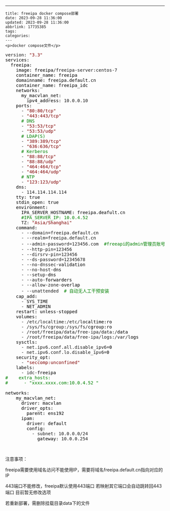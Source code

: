 ---
    title: freeipa docker compose部署
    date: 2023-09-28 11:36:00
    updated: 2023-09-28 11:36:00
    abbrlink: 17735385
    tags:
    categories:
    ---
    <p>docker compose文件</p>
<div class="cnblogs_code">
<pre>version: <span style="color: #800000;">"</span><span style="color: #800000;">3.3</span><span style="color: #800000;">"</span><span style="color: #000000;">
services:
  freeipa:
    image: freeipa</span>/freeipa-server:centos-7<span style="color: #000000;">
    container_name: freeipa
    domainname: freeipa.default</span><span style="color: #000000;">.cn
    container_name: freeipa_idc
    networks:
      my_macvlan_net:
        ipv4_address: </span>10.0.0.10<span style="color: #000000;">
    ports:
      </span>- <span style="color: #800000;">"</span><span style="color: #800000;">80:80/tcp</span><span style="color: #800000;">"</span>
      - <span style="color: #800000;">"</span><span style="color: #800000;">443:443/tcp</span><span style="color: #800000;">"</span>
      <span style="color: #008000;">#</span><span style="color: #008000;"> DNS</span>
      - <span style="color: #800000;">"</span><span style="color: #800000;">53:53/tcp</span><span style="color: #800000;">"</span>
      - <span style="color: #800000;">"</span><span style="color: #800000;">53:53/udp</span><span style="color: #800000;">"</span>
      <span style="color: #008000;">#</span><span style="color: #008000;"> LDAP(S)</span>
      - <span style="color: #800000;">"</span><span style="color: #800000;">389:389/tcp</span><span style="color: #800000;">"</span>
      - <span style="color: #800000;">"</span><span style="color: #800000;">636:636/tcp</span><span style="color: #800000;">"</span>
      <span style="color: #008000;">#</span><span style="color: #008000;"> Kerberos</span>
      - <span style="color: #800000;">"</span><span style="color: #800000;">88:88/tcp</span><span style="color: #800000;">"</span>
      - <span style="color: #800000;">"</span><span style="color: #800000;">88:88/udp</span><span style="color: #800000;">"</span>
      - <span style="color: #800000;">"</span><span style="color: #800000;">464:464/tcp</span><span style="color: #800000;">"</span>
      - <span style="color: #800000;">"</span><span style="color: #800000;">464:464/udp</span><span style="color: #800000;">"</span>
      <span style="color: #008000;">#</span><span style="color: #008000;"> NTP</span>
      - <span style="color: #800000;">"</span><span style="color: #800000;">123:123/udp</span><span style="color: #800000;">"</span><span style="color: #000000;">
    dns:
      </span>- 114.114.114.114<span style="color: #000000;">
    tty: true
    stdin_open: true
    environment:
      IPA_SERVER_HOSTNAME: freeipa.deafult</span><span style="color: #000000;">.cn
      </span><span style="color: #008000;">#</span><span style="color: #008000;">IPA_SERVER_IP: 10.0.4.52</span>
      TZ: <span style="color: #800000;">"</span><span style="color: #800000;">Asia/Shanghai</span><span style="color: #800000;">"</span><span style="color: #000000;">
    command:
      </span>- --domain=freeipa.default<span style="color: #000000;">.cn
      </span>- --realm=freeipa.default<span style="color: #000000;">.cn
      </span>- --admin-password=123456.com  <span style="color: #008000;">#</span><span style="color: #008000;">freeapi的admin管理员账号</span>
      - --http-pin=123456
      - --dirsrv-pin=123456
      - --ds-password=12345678
      - --no-dnssec-<span style="color: #000000;">validation
      </span>- --no-host-<span style="color: #000000;">dns
      </span>- --setup-<span style="color: #000000;">dns
      </span>- --auto-<span style="color: #000000;">forwarders
      </span>- --allow-zone-<span style="color: #000000;">overlap
      </span>- --unattended  <span style="color: #008000;">#</span><span style="color: #008000;"> 自动无人工干预安装</span>
<span style="color: #000000;">    cap_add:
      </span>-<span style="color: #000000;"> SYS_TIME
      </span>-<span style="color: #000000;"> NET_ADMIN
    restart: unless</span>-<span style="color: #000000;">stopped
    volumes:
      </span>- /etc/localtime:/etc/<span style="color: #000000;">localtime:ro
      </span>- /sys/fs/cgroup:/sys/fs/<span style="color: #000000;">cgroup:ro
      </span>- /root/freeipa/data/free-ipa/data:/<span style="color: #000000;">data
      </span>- /root/freeipa/data/free-ipa/logs:/var/<span style="color: #000000;">logs
    sysctls:
      </span>- net.ipv6.conf.all.disable_ipv6=<span style="color: #000000;">0
      </span>- net.ipv6.conf.lo.disable_ipv6=<span style="color: #000000;">0
    security_opt:
      </span>- <span style="color: #800000;">"</span><span style="color: #800000;">seccomp:unconfined</span><span style="color: #800000;">"</span><span style="color: #000000;">
    labels:
      </span>- idc-<span style="color: #000000;">freeipa
</span><span style="color: #008000;">#</span><span style="color: #008000;">    extra_hosts:</span><span style="color: #008000;">
#</span><span style="color: #008000;">      - "xxxx.xxxx.com:10.0.4.52 "</span>
<span style="color: #000000;">
networks:
    my_macvlan_net:
      driver: macvlan
      driver_opts:
        parent: ens192
      ipam:
        driver: default
        config:
          </span>- subnet: 10.0.0.0/24<span style="color: #000000;">
            gateway: </span>10.0.0.254</pre>
</div>
<p>&nbsp;</p>
<p>注意事项：</p>
<p>freeipa需要使用域名访问不能使用IP，需要将域名freeipa.default.cn指向对应的IP</p>
<p>443端口不能修改，freeipa默认使用443端口 若映射其它端口会自动跳转回443端口 目前暂无修改选项</p>
<p>若重新部署，需删除挂载目录data下的文件</p>
<p>&nbsp;</p>
    
